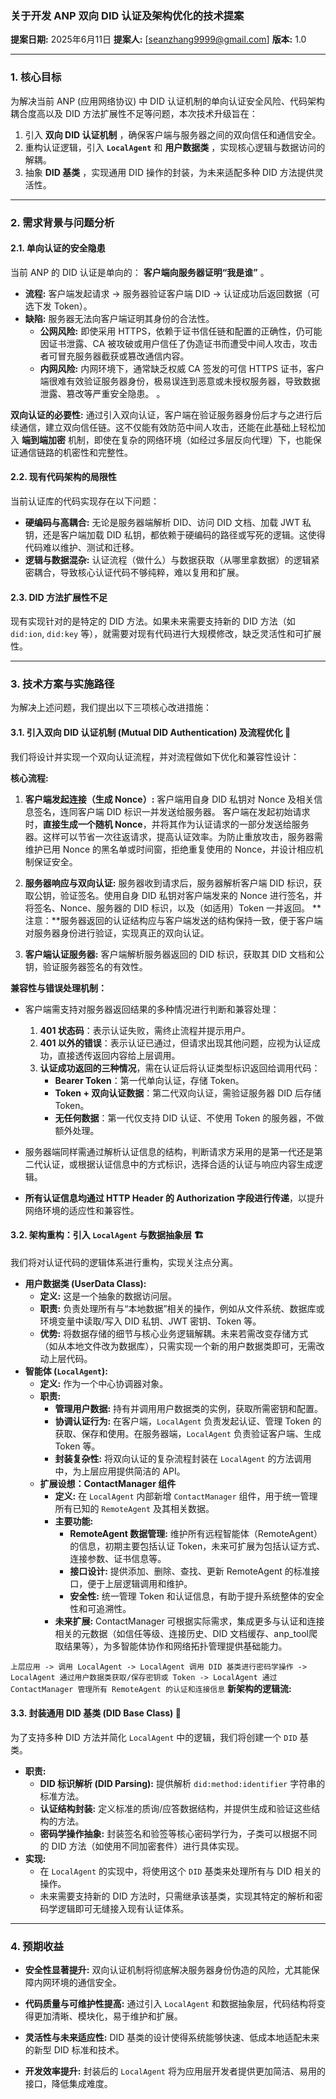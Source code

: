 ### **关于开发 ANP 双向 DID 认证及架构优化的技术提案**

**提案日期:** 2025年6月11日
**提案人:** [seanzhang9999@gmail.com]
**版本:** 1.0

---

### 1. **核心目标**

为解决当前 ANP (应用网络协议) 中 DID 认证机制的单向认证安全风险、代码架构耦合度高以及 DID 方法扩展性不足等问题，本次技术升级旨在：

1. 引入  **双向 DID 认证机制** ，确保客户端与服务器之间的双向信任和通信安全。
2. 重构认证逻辑，引入 **`LocalAgent`** 和  **用户数据类** ，实现核心逻辑与数据访问的解耦。
3. 抽象  **DID 基类** ，实现通用 DID 操作的封装，为未来适配多种 DID 方法提供灵活性。

---

### 2. **需求背景与问题分析**

#### 2.1. 单向认证的安全隐患

当前 ANP 的 DID 认证是单向的： **客户端向服务器证明“我是谁”** 。

* **流程:** 客户端发起请求 -> 服务器验证客户端 DID -> 认证成功后返回数据（可选下发 Token）。
* **缺陷:** 服务器无法向客户端证明其身份的合法性。
  * **公网风险:** 即使采用 HTTPS，依赖于证书信任链和配置的正确性，仍可能因证书泄露、CA 被攻破或用户信任了伪造证书而遭受中间人攻击，攻击者可冒充服务器截获或篡改通信内容。
  * **内网风险:** 内网环境下，通常缺乏权威 CA 签发的可信 HTTPS 证书，客户端很难有效验证服务器身份，极易误连到恶意或未授权服务器，导致数据泄露、篡改等严重安全隐患。
。

**双向认证的必要性:**
通过引入双向认证，客户端在验证服务器身份后才与之进行后续通信，建立双向信任链。这不仅能有效防范中间人攻击，还能在此基础上轻松加入 **端到端加密** 机制，即使在复杂的网络环境（如经过多层反向代理）下，也能保证通信链路的机密性和完整性。

#### 2.2. 现有代码架构的局限性

当前认证库的代码实现存在以下问题：

* **硬编码与高耦合:** 无论是服务器端解析 DID、访问 DID 文档、加载 JWT 私钥，还是客户端加载 DID 私钥，都依赖于硬编码的路径或写死的逻辑。这使得代码难以维护、测试和迁移。
* **逻辑与数据混杂:** 认证流程（做什么）与数据获取（从哪里拿数据）的逻辑紧密耦合，导致核心认证代码不够纯粹，难以复用和扩展。

#### 2.3. DID 方法扩展性不足

现有实现针对的是特定的 DID 方法。如果未来需要支持新的 DID 方法（如 `did:ion`, `did:key` 等），就需要对现有代码进行大规模修改，缺乏灵活性和可扩展性。

---

### 3. **技术方案与实施路径**

为解决上述问题，我们提出以下三项核心改进措施：

#### 3.1. **引入双向 DID 认证机制 (Mutual DID Authentication) 及流程优化** 🤝

我们将设计并实现一个双向认证流程，并对流程做如下优化和兼容性设计：

**核心流程:**

1. **客户端发起连接（生成 Nonce）:**
   客户端用自身 DID 私钥对 Nonce 及相关信息签名，连同客户端 DID 标识一并发送给服务器。
   客户端在发起初始请求时，**直接生成一个随机 Nonce**，并将其作为认证请求的一部分发送给服务器。这样可以节省一次往返请求，提高认证效率。为防止重放攻击，服务器需维护已用 Nonce 的黑名单或时间窗，拒绝重复使用的 Nonce，并设计相应机制保证安全。

2. **服务器响应与双向认证:**
   服务器收到请求后，服务器解析客户端 DID 标识，获取公钥，验证签名。使用自身 DID 私钥对客户端发来的 Nonce 进行签名，并将签名、Nonce、服务器的 DID 标识，以及（如适用）Token 一并返回。
   **注意：**服务器返回的认证结构应与客户端发送的结构保持一致，便于客户端对服务器身份进行验证，实现真正的双向认证。
3. **客户端认证服务器:**
   客户端解析服务器返回的 DID 标识，获取其 DID 文档和公钥，验证服务器签名的有效性。

**兼容性与错误处理机制：**

- 客户端需支持对服务器返回结果的多种情况进行判断和兼容处理：
  1. **401 状态码**：表示认证失败，需终止流程并提示用户。
  2. **401 以外的错误**：表示认证已通过，但请求出现其他问题，应视为认证成功，直接透传返回内容给上层调用。
  3. **认证成功返回的三种情况**，需在认证后将认证类型标识返回给调用代码：
     - **Bearer Token**：第一代单向认证，存储 Token。
     - **Token + 双向认证数据**：第二代双向认证，需验证服务器 DID 后存储 Token。
     - **无任何数据**：第一代仅支持 DID 认证、不使用 Token 的服务器，不做额外处理。

- 服务器端同样需通过解析认证信息的结构，判断请求方采用的是第一代还是第二代认证，或根据认证信息中的方式标识，选择合适的认证与响应内容生成逻辑。

- **所有认证信息均通过 HTTP Header 的 Authorization 字段进行传递**，以提升网络环境的适应性和兼容性。

#### 3.2. **架构重构：引入 `LocalAgent` 与数据抽象层** 🏗️

我们将对认证代码的逻辑体系进行重构，实现关注点分离。

* **用户数据类 (UserData Class):**
  * **定义:** 这是一个抽象的数据访问层。
  * **职责:** 负责处理所有与“本地数据”相关的操作，例如从文件系统、数据库或环境变量中读取/写入 DID 私钥、JWT 密钥、Token 等。
  * **优势:** 将数据存储的细节与核心业务逻辑解耦。未来若需改变存储方式（如从本地文件改为数据库），只需实现一个新的用户数据类即可，无需改动上层代码。
* **智能体 (`LocalAgent`):**
  * **定义:** 作为一个中心协调器对象。
  * **职责:**
    * **管理用户数据:** 持有并调用用户数据类的实例，获取所需密钥和配置。
    * **协调认证行为:** 在客户端，`LocalAgent` 负责发起认证、管理 Token 的获取、保存和使用。在服务器端，`LocalAgent` 负责验证客户端、生成 Token 等。
    * **封装复杂性:** 将双向认证的复杂流程封装在 `LocalAgent` 的方法调用中，为上层应用提供简洁的 API。
  * **扩展设想：ContactManager 组件**
    * **定义:** 在 `LocalAgent` 内部新增 `ContactManager` 组件，用于统一管理所有已知的 `RemoteAgent` 及其相关数据。
    * **主要功能:**
      - **RemoteAgent 数据管理:** 维护所有远程智能体（RemoteAgent）的信息，初期主要包括认证 Token，未来可扩展为包括认证方式、连接参数、证书信息等。
      - **接口设计:** 提供添加、删除、查找、更新 RemoteAgent 的标准接口，便于上层逻辑调用和维护。
      - **安全性:** 统一管理 Token 和认证信息，有助于提升系统整体的安全性和可追溯性。
    * **未来扩展:** ContactManager 可根据实际需求，集成更多与认证和连接相关的元数据（如信任等级、连接历史、DID 文档缓存、anp_tool爬取结果等），为多智能体协作和网络拓扑管理提供基础能力。

`上层应用 -> 调用 LocalAgent -> LocalAgent 调用 DID 基类进行密码学操作 -> LocalAgent 通过用户数据类获取/保存密钥或 Token -> LocalAgent 通过 ContactManager 管理所有 RemoteAgent 的认证和连接信息`
**新架构的逻辑流:**

#### 3.3. **封装通用 DID 基类 (DID Base Class)** 🧬

为了支持多种 DID 方法并简化 `LocalAgent` 中的逻辑，我们将创建一个 `DID` 基类。

* **职责:**
  * **DID 标识解析 (DID Parsing):** 提供解析 `did:method:identifier` 字符串的标准方法。
  * **认证结构封装:** 定义标准的质询/应答数据结构，并提供生成和验证这些结构的方法。
  * **密码学操作抽象:** 封装签名和验签等核心密码学行为，子类可以根据不同的 DID 方法（如使用不同加密套件）进行具体实现。
* **实现:**
  * 在 `LocalAgent` 的实现中，将使用这个 `DID` 基类来处理所有与 DID 相关的操作。
  * 未来需要支持新的 DID 方法时，只需继承该基类，实现其特定的解析和密码学逻辑即可无缝接入现有认证体系。

---

### 4. **预期收益**

* **安全性显著提升:** 双向认证机制将彻底解决服务器身份伪造的风险，尤其能保障内网环境的通信安全。
* **代码质量与可维护性提高:** 通过引入 `LocalAgent` 和数据抽象层，代码结构将变得更加清晰、模块化，易于维护和扩展。
* **灵活性与未来适应性:** DID 基类的设计使得系统能够快速、低成本地适配未来的新型 DID 标准和技术。

* **开发效率提升:** 封装后的 `LocalAgent` 将为应用层开发者提供更加简洁、易用的接口，降低集成难度。
